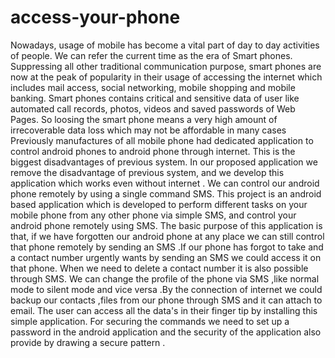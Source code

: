# access-your-phone
Nowadays, usage of mobile has become a vital part of day to day activities of people. We can refer the current time as the era of Smart phones. Suppressing all other traditional communication purpose, smart phones are now at the peak of popularity in their usage of accessing the internet which includes mail access, social networking, mobile shopping and mobile banking. Smart phones contains critical and sensitive data of user like automated call records, photos, videos and saved passwords of Web Pages. So loosing the smart phone means a very high amount of irrecoverable data loss which may not be affordable in many cases
Previously manufactures of all mobile phone had dedicated application to control android phones to android phone through internet. This is the biggest disadvantages of previous system. In our proposed application we remove the disadvantage of previous system, and we develop this application which works even without internet . We can control our android phone remotely by using a single command SMS. 
 This project is an android based application which is developed to perform different tasks on your mobile phone from any other phone via simple SMS, and control your android phone remotely using SMS. The basic purpose of this application is that, if we have forgotten our android phone at any place we can still control that phone remotely by sending an SMS .If our phone has forgot to take and a contact number urgently wants by sending an SMS we could access it on that phone. When we need to delete a contact number it is also possible through SMS. We can change the profile of the phone via SMS ,like normal mode to silent mode and vice versa .By the connection of internet we could backup our contacts ,files from our phone through SMS and it can attach to  email. The user can access all the data's in their finger tip by installing this simple application. For securing the commands we need to set up a password in the android application and the security of the application also provide by drawing a secure pattern . 
